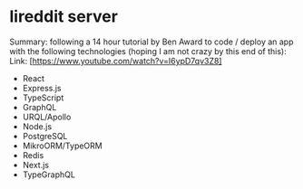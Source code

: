 # lireddit server

Summary: following a 14 hour tutorial by Ben Award to code / deploy an app with the following technologies (hoping I am not crazy by this end of this):
Link: [https://www.youtube.com/watch?v=I6ypD7qv3Z8]

-   React
-   Express.js
-   TypeScript
-   GraphQL
-   URQL/Apollo
-   Node.js
-   PostgreSQL
-   MikroORM/TypeORM
-   Redis
-   Next.js
-   TypeGraphQL
